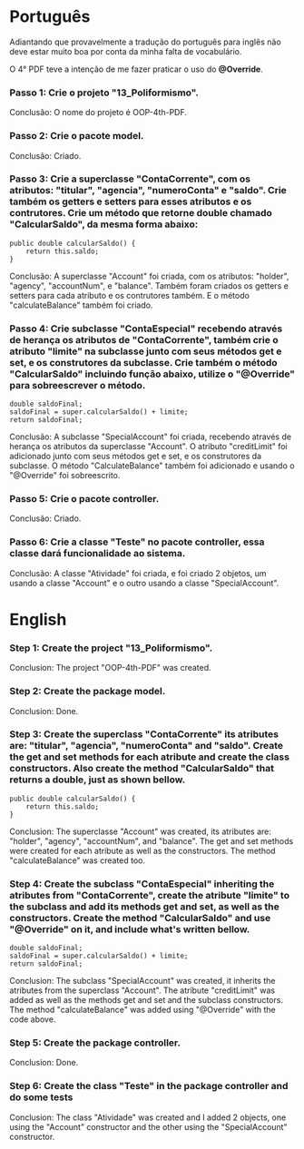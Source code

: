 # Português

Adiantando que provavelmente a tradução do português para inglês não deve estar muito boa por conta da minha falta de vocabulário.

O 4° PDF teve a intenção de me fazer praticar o uso do **@Override**.

### Passo 1: Crie o projeto "13_Poliformismo".

Conclusão: O nome do projeto é OOP-4th-PDF.

### Passo 2: Crie o pacote model.

Conclusão: Criado.

### Passo 3: Crie a superclasse "ContaCorrente", com os atributos: "titular", "agencia", "numeroConta" e "saldo". Crie também os getters e setters para esses atributos e os contrutores. Crie um método que retorne double chamado "CalcularSaldo", da mesma forma abaixo:

	public double calcularSaldo() {
		return this.saldo;
	}

Conclusão: A superclasse "Account" foi criada, com os atributos: "holder", "agency", "accountNum", e "balance". Também foram criados os getters e setters para cada atributo e os contrutores também. E o método "calculateBalance" também foi criado.

### Passo 4: Crie subclasse "ContaEspecial" recebendo através de herança os atributos de "ContaCorrente", também crie o atributo "limite" na subclasse junto com seus métodos get e set, e os construtores da subclasse. Crie também o método "CalcularSaldo" incluindo função abaixo, utilize o "@Override" para sobreescrever o método.

	double saldoFinal;
	saldoFinal = super.calcularSaldo() + limite;
	return saldoFinal;

Conclusão: A subclasse "SpecialAccount" foi criada, recebendo através de herança os atributos da superclasse "Account". O atributo "creditLimit" foi adicionado junto com seus métodos get e set, e os construtores da subclasse. O método "CalculateBalance" também foi adicionado e usando o "@Override" foi sobreescrito. 

### Passo 5: Crie o pacote controller.

Conclusão: Criado.

### Passo 6: Crie a classe "Teste" no pacote controller, essa classe dará funcionalidade ao sistema.

Conclusão: A classe "Atividade" foi criada, e foi criado 2 objetos, um usando a classe "Account" e o outro usando a classe "SpecialAccount".

# English

### Step 1: Create the project "13_Poliformismo".

Conclusion: The project "OOP-4th-PDF" was created.

### Step 2: Create the package model.

Conclusion: Done.

### Step 3: Create the superclass "ContaCorrente" its atributes are: "titular", "agencia", "numeroConta" and "saldo". Create the get and set methods for each atribute and create the class constructors. Also create the method "CalcularSaldo" that returns a double, just as shown bellow.

	public double calcularSaldo() {
		return this.saldo;
	}

Conclusion: The superclasse "Account" was created, its atributes are: "holder", "agency", "accountNum", and "balance". The get and set methods were created for each atribute as well as the constructors. The method "calculateBalance" was created too.

### Step 4: Create the subclass "ContaEspecial" inheriting the atributes from "ContaCorrente", create the atribute "limite" to the subclass and add its methods get and set, as well as the constructors. Create the method "CalcularSaldo" and use "@Override" on it, and include what's written bellow.

	double saldoFinal;
	saldoFinal = super.calcularSaldo() + limite;
	return saldoFinal;

Conclusion: The subclass "SpecialAccount" was created, it inherits the atributes from the superclass "Account". The atribute "creditLimit" was added as well as the methods get and set and the subclass constructors. The method "calculateBalance" was added using "@Override" with the code above.

### Step 5: Create the package controller.

Conclusion: Done.

### Step 6: Create the class "Teste" in the package controller and do some tests

Conclusion: The class "Atividade" was created and I added 2 objects, one using the "Account" constructor and the other using the "SpecialAccount" constructor.